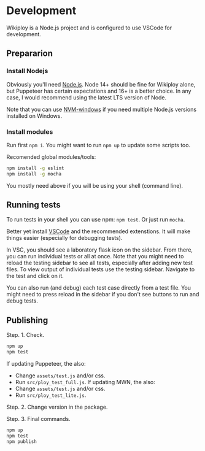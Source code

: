 Development
==========================

Wikiploy is a Node.js project and is configured to use VSCode for development.

## Prepararion

### Install Nodejs
Obviously you'll need [Node.js](https://nodejs.org/en).
Node 14+ should be fine for Wikiploy alone, but Puppeteer has certain expectations and 16+ is a better choice. In any case, I would recommend using the latest LTS version of Node.

Note that you can use [NVM-windows](https://github.com/coreybutler/nvm-windows) if you need multiple Node.js versions installed on Windows.

### Install modules
Run first `npm i`.
You might want to run `npm up` to update some scripts too.

Recomended global modules/tools:
```bash
npm install -g eslint
npm install -g mocha
```
You mostly need above if you will be using your shell (command line).

## Running tests
To run tests in your shell you can use npm: `npm test`. Or just run `mocha`.

Better yet install [VSCode](https://code.visualstudio.com/download) and the recommended extenstions. It will make things easier (especially for debugging tests).

In VSC, you should see a laboratory flask icon on the sidebar. From there, you can run individual tests or all at once.
Note that you might need to reload the testing sidebar to see all tests, especially after adding new test files.
To view output of individual tests use the testing sidebar. Navigate to the test and click on it.

You can also run (and debug) each test case directly from a test file. You might need to press reload in the sidebar if you don't see buttons to run and debug tests.

## Publishing

Step. 1. Check.
```bash
npm up
npm test
```
If updating Puppeteer, the also:
 - Change `assets/test.js` and/or css.
 - Run `src/ploy_test_full.js`.
If updating MWN, the also:
 - Change `assets/test.js` and/or css.
 - Run `src/ploy_test_lite.js`.

Step. 2. Change version in the package.

Step. 3. Final commands.
```bash
npm up
npm test
npm publish
```
